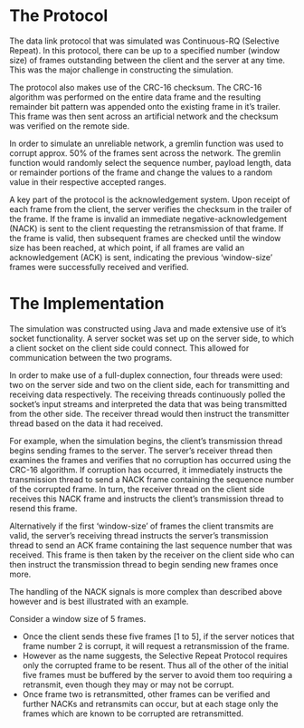# The Protocol
The data link protocol that was simulated was Continuous-RQ (Selective Repeat). In this protocol, there can be up to a specified number (window size) of frames outstanding between the client and the server at any time. This was the major challenge in constructing the simulation. 
   
The protocol also makes use of the CRC-16 checksum. The CRC-16 algorithm was performed on the entire data frame and the resulting remainder bit pattern was appended onto the existing frame in it’s trailer. This frame was then sent across an artificial network and the checksum was verified on the remote side. 
   
In order to simulate an unreliable network, a gremlin function was used to corrupt approx. 50% of the frames sent across the network. The gremlin function would randomly select the sequence number, payload length, data or remainder portions of the frame and change the values to a random value in their respective accepted ranges. 
   
A key part of the protocol is the acknowledgement system. Upon receipt of each frame from the client, the server verifies the checksum in the trailer of the frame. If the frame is invalid an immediate negative-acknowledgement (NACK) is sent to the client requesting the retransmission of that frame. If the frame is valid, then subsequent frames are checked until the window size has been reached, at which point, if all frames are valid an acknowledgement (ACK) is sent, indicating the previous ‘window-size’ frames were successfully received and verified. 
   
# The Implementation
The simulation was constructed using Java and made extensive use of it’s socket functionality. A server socket was set up on the server side, to which a client socket on the client side could connect. This allowed for communication between the two programs. 
    
In order to make use of a full-duplex connection, four threads were used: two on the server side and two on the client side, each for transmitting and receiving data respectively. The receiving threads continuously polled the socket’s input streams and interpreted the data that was being transmitted from the other side. The receiver thread would then instruct the transmitter thread based on the data it had received. 

For example, when the simulation begins, the client’s transmission thread begins sending frames to the server. The server’s receiver thread then examines the frames and verifies that no corruption has occurred using the CRC-16 algorithm. If corruption has occurred, it immediately instructs the transmission thread to send a NACK frame containing the sequence number of the corrupted frame. In turn, the receiver thread on the client side receives this NACK frame and instructs the client’s transmission thread to resend this frame. 

Alternatively if the first ‘window-size’ of frames the client transmits are valid, the server’s receiving thread instructs the server’s transmission thread to send an ACK frame containing the last sequence number that was received. This frame is then taken by the receiver on the client side who can then instruct the transmission thread to begin sending new frames once more. 
   
The handling of the NACK signals is more complex than described above however and is best illustrated with an example.
   
Consider a window size of 5 frames. 
- Once the client sends these five frames [1 to 5], if the server notices that frame number 2 is corrupt, it will request a retransmission of the frame. 
- However as the name suggests, the Selective Repeat Protocol requires only the corrupted frame to be resent. Thus all of the other of the initial five frames must be buffered by the server to avoid them too requiring a retransmit, even though they may or may not be corrupt. 
- Once frame two is retransmitted, other frames can be verified and further NACKs and retransmits can occur, but at each stage only the frames which are known to be corrupted are retransmitted. 
 
